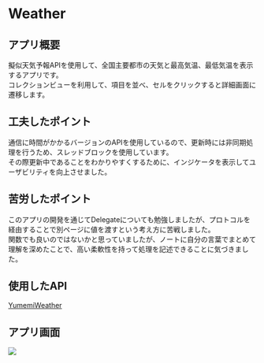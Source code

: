 # Weather

## アプリ概要
擬似天気予報APIを使用して、全国主要都市の天気と最高気温、最低気温を表示するアプリです。  
コレクションビューを利用して、項目を並べ、セルをクリックすると詳細画面に遷移します。

## 工夫したポイント
通信に時間がかかるバージョンのAPIを使用しているので、更新時には非同期処理を行うため、スレッドブロックを使用しています。  
その際更新中であることをわかりやすくするために、インジケータを表示してユーザビリティを向上させました。

## 苦労したポイント
このアプリの開発を通じてDelegateについても勉強しましたが、プロトコルを経由することで別ページに値を渡すという考え方に苦戦しました。  
関数でも良いのではないかと思っていましたが、ノートに自分の言葉でまとめて理解を深めたことで、高い柔軟性を持って処理を記述できることに気づきました。

## 使用したAPI
[YumemiWeather](https://yumemi-inc.github.io/ios-training/documentation/yumemiweather)


## アプリ画面
![](https://github.com/natane-i/Weather/assets/168057151/90a8ef52-b44c-4a80-849f-f676f667c878)
